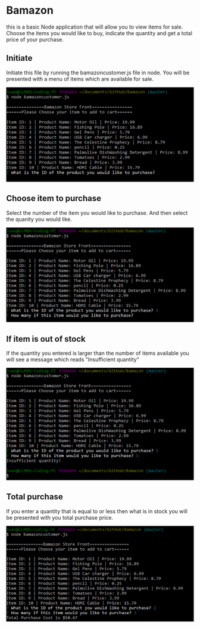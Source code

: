 # Bamazon
this is a basic Node application that will allow you to view items for sale. Choose the items you would like to buy, indicate the quantity and get a total price of your purchase. 

## Initiate
Initiate this file by running the bamazoncustomer.js file in node. You will be presented with a menu of items which are available for sale. 

![Image of initial menu](/images/menu.PNG)


## Choose item to purchase
Select the number of the item you would like to purchase. And then select the quanity you would like. 

![Image of item and quantity prompts](/images/quantity.PNG)

## If item is out of stock
If the quantity you entered is larger than the number of items available you will see a message which reads "Insufficient quantity"

![Image of insufficient quantity](/images/insufficient.PNG)


## Total purchase
If you enter a quantity that is equal to or less then what is in stock you will be presented with you total purchase price. 

![Image of total purchase price](/images/total.PNG)
